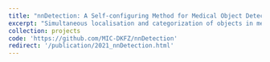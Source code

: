 ```yaml
---
title: "nnDetection: A Self-configuring Method for Medical Object Detection"
excerpt: "Simultaneous localisation and categorization of objects in medical images, also referred to as medical object detection, is of high clinical relevance because diagnostic decisions depend on rating of objects rather than e.g. pixels. For this task, the cumbersome and iterative process of method configuration constitutes a major research bottleneck. Recently, nnU-Net has tackled this challenge for the task of image segmentation with great success. Following nnU-Net’s agenda, in this work we systematize and automate the configuration process for medical object detection. The resulting self-configuring method, nnDetection, adapts itself without any manual intervention to arbitrary medical detection problems while achieving results en par with or superior to the state-of-the-art. We demonstrate the effectiveness of nnDetection on two public benchmarks, ADAM and LUNA16, and propose 10 further public data sets for a comprehensive evaluation of medical object detection methods."
collection: projects
code: 'https://github.com/MIC-DKFZ/nnDetection'
redirect: '/publication/2021_nnDetection.html'
---
```

